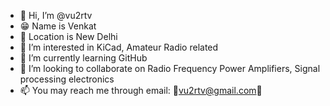 - 👋 Hi, I’m @vu2rtv
- 😁 Name is Venkat
- 🚀 Location is New Delhi
- 👀 I’m interested in KiCad, Amateur Radio related
- 🌱 I’m currently learning GitHub
- 💞️ I’m looking to collaborate on Radio Frequency Power Amplifiers, Signal processing electronics
- 📫 You may reach me through email: 🛴vu2rtv@gmail.com🚁

<!---
rjpmraja/rjpmrajas is a ✨ special ✨ repository because its `README.md` (this file) appears on your GitHub profile.
You can click the Preview link to take a look at your changes.
--->
